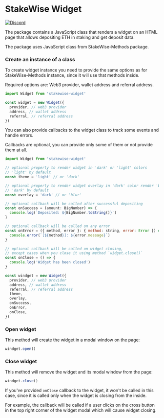 # StakeWise Widget

[![Discord](https://user-images.githubusercontent.com/7288322/34471967-1df7808a-efbb-11e7-9088-ed0b04151291.png)](https://discord.gg/2BSdr2g)

The package contains a JavaScript class that renders a
widget on an HTML page that allows depositing ETH in
staking and get deposit data.

The package uses JavaScript class from StakeWise-Methods
package. 

### Create an instance of a class
To create widget instance you need to provide the same
options as for StakeWise-Methods instance, since it will
use that methods inside.

Required options are: Web3 provider, wallet address and
referral address.

```js
import Widget from 'stakewise-widget'

const widget = new Widget({
  provider, // web3 provider
  address, // wallet address
  referral, // referral address
})
```

You can also provide callbacks to the widget class to
track some events and handle errors. 

Callbacks are optional, you can provide only some of
them or not provide them at all.

```js
import Widget from 'stakewise-widget'

// optional property to render widget in 'dark' or 'light' colors
// 'light' by default
const theme = 'light' // or 'dark'

// optional property to render widget overlay in 'dark' color render 'blur' overlay
// 'dark' by default
const overlay = 'dark' // or 'blur'

// optional callback will be called after successful depositing
const onSuccess = (amount: BigNumber) => {
  console.log(`Deposited: ${BigNumber.toString()}`)
}

// optional callback will be called on any error
const onError = ({ method, error }: { method: string, error: Error }) => {
  console.error(`[${method}]: ${error.message}`)
}

// optional callback will be called on widget closing,
// except cases when you close it using method `widget.close()` 
const onClose = () => {
  console.log('Widget has been closed')
}

const windget = new Widget({
  provider, // web3 provider
  address, // wallet address
  referral, // referral address
  theme,
  overlay,
  onSuccess, 
  onError, 
  onClose,  
})
```

### Open widget
This method will create the widget in a modal window on
the page:

```js
windget.open()
```

### Close widget
This method will remove the widget and its modal window
from the page:

```js
windget.close()
```

If you've provided `onClose` callback to the widget, it
won't be called in this case, since it is called only
when the widget is closing from the inside.

For example, the callback will be called if a user
clicks on the cross button in the top right corner of
the widget modal which will cause widget closing.
